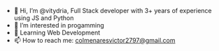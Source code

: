 - 👋 Hi, I’m @vitydria, Full Stack developer with 3+ years of experience using JS and Python
- 👀 I’m interested in progamming
- 🌱 Learning Web Development
- 📫 How to reach me: colmenaresvictor2797@gmail.com

<!---
vitydria/vitydria is a ✨ special ✨ repository because its `README.md` (this file) appears on your GitHub profile.
You can click the Preview link to take a look at your changes.
--->
